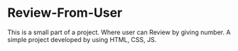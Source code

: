 # Review-From-User
This is a small part of a project. Where user can Review by giving number.
A simple project developed by using HTML, CSS, JS.
